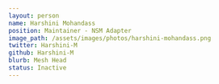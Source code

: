 ```yaml
---
layout: person
name: Harshini Mohandass
position: Maintainer - NSM Adapter
image_path: /assets/images/photos/harshini-mohandass.png
twitter: Harshini-M
github: Harshini-M
blurb: Mesh Head
status: Inactive
---
```


